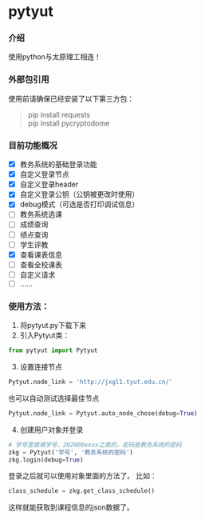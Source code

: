 # pytyut

### 介绍
使用python与太原理工相连！

### 外部包引用
使用前请确保已经安装了以下第三方包：
>pip install requests
><br>
> pip install pycryptodome

### 目前功能概况
- [x] 教务系统的基础登录功能
- [x] 自定义登录节点
- [x] 自定义登录header
- [x] 自定义登录公钥（公钥被更改时使用）
- [x] debug模式（可选是否打印调试信息）
- [ ] 教务系统选课
- [ ] 成绩查询
- [ ] 绩点查询
- [ ] 学生评教
- [x] 查看课表信息
- [ ] 查看全校课表
- [ ] 自定义请求
- [ ] ……

### 使用方法：
1. 将pytyut.py下载下来
2. 引入Pytyut类：
```python
from pytyut import Pytyut
```
3. 设置连接节点
```python
Pytyut.node_link = 'http://jxgl1.tyut.edu.cn/'
```
也可以自动测试选择最佳节点
```python
Pytyut.node_link = Pytyut.auto_node_chose(debug=True)
```
4. 创建用户对象并登录
```python
# 学号里面填学号，202000xxxx之类的，密码是教务系统的密码
zkg = Pytyut('学号', '教务系统的密码')
zkg.login(debug=True)
```
登录之后就可以使用对象里面的方法了。
比如：
```python
class_schedule = zkg.get_class_schedule()
```
这样就能获取到课程信息的json数据了。